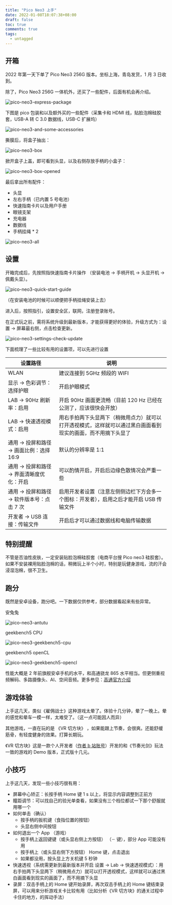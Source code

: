 ```yaml
---
title: "Pico Neo3 上手"
date: 2022-01-08T18:07:38+08:00
draft: false
toc: true
comments: true
tags:
  - untagged
---
```


## 开箱

2022 年第一天下单了 Pico Neo3 256G 版本。坐标上海，青岛发货，1 月 3 日收到。

除了，Pico Neo3 256G 一体机外，还买了一些配件，后面有机会再介绍。

![pico-neo3-express-package](/image/vr/pico-neo3-express-package.jpeg)

下图是 pico 包装和以及额外买的一些配件（采集卡和 HDMI 线，贴脸泡棉硅胶套，USB-A 转 C 3.0 数据线，USB-C 扩展坞）

![pico-neo3-and-some-accessories](/image/vr/pico-neo3-and-some-accessories.jpeg)

撕膜后，将盒子抽出：

![pico-neo3-box](/image/vr/pico-neo3-box.jpeg)

掀开盒子上盖，即可看到头显，以及右侧存放手柄的小盒子：

![pico-neo3-box-opened](/image/vr/pico-neo3-box-opened.jpeg)

最后拿出所有配件：

* 头显
* 左右手柄（已内置 5 号电池）
* 快速指南卡片以及用户手册
* 眼镜支架
* 充电器
* 数据线
* 手柄挂绳 * 2

![pico-neo3-all](/image/vr/pico-neo3-all.jpeg)

## 设置

开箱完成后，先按照指快速指南卡片操作 （安装电池 -> 手柄开机 -> 头显开机 -> 佩戴头显）。

![pico-neo3-quick-start-guide](/image/vr/pico-neo3-quick-start-guide.jpeg)

（在安装电池的时候可以顺便把手柄挂绳安装上去）

进入后，按照指引，设置安全区，联网，注册登录账号。

在正式玩之前，需将系统升级到最新版本，才能获得更好的体验，升级方式为：设置 -> 屏幕最右侧，点击检查更新。

![pico-neo3-settings-check-update](/image/vr/pico-neo3-settings-check-update.jpeg)

下面梳理了一些比较有用的设置项，可以先进行设置

| 设置路径 | 说明 |
|---------|-----|
| WLAN    | 建议连接到 5GHz 频段的 WIFI |
| 显示 -> 色彩调节：选择护眼 | 开启护眼模式 |
| LAB -> 90Hz 刷新率：启用 | 开启 90Hz 画面更流畅（目前 120 Hz 已经在公测了，应该很快会开放） |
| LAB -> 快速透视模式：启用 | 用右手拍两下头显两下（稍微用点力）就可以打开透视模式，这样就可以通过黑白画面看到现实的画面，而不用摘下头显了 |
| 通用 -> 投屏和路径 -> 画面比例：选择 16:9 | 默认的分辨率是 1:1 |
| 通用 -> 投屏和路径 -> 界面清晰度优化：开启 | 可以酌情开启，开启后边缘色散情况会严重一些 |
| 通用 -> 投屏和路径 -> 软件版本号：点击 7 次 | 启用开发者设置（注意左侧侧边栏下方会多一个图标：开发者），启用之后才能开启 USB 传输文件 |
| 开发者 -> USB 连接：传输文件 | 开启后才可以通过数据线和电脑传输数据 |

## 特别提醒

不管是否油性皮肤，一定安装贴脸泡棉硅胶套（电商平台搜 Pico neo3 硅胶套）。如果不安装裸用贴脸泡棉的话，稍微玩上半个小时，特别是玩健身游戏，流的汗会浸湿泡棉，很不卫生。

## 跑分

既然是安卓设备，跑分吧。一下数据仅供参考，部分数据看起来有些异常。

安兔兔

![pico-neo3-antutu](/image/vr/pico-neo3-antutu.jpeg)

geekbench5 CPU

![pico-neo3-geekbench5-cpu](/image/vr/pico-neo3-geekbench5-cpu.jpeg)

geekbench5 openCL

![pico-neo3-geekbench5-opencl](/image/vr/pico-neo3-geekbench5-opencl.jpeg)

性能大概是 2 年前旗舰安卓手机的水平，和高通骁龙 865 水平相当。但更侧重视频解码、多路摄像头、AI、空间音频。更多参见：[高通官方介绍](https://www.qualcomm.com/products/snapdragon-xr2-5g-platform)

## 游戏体验

上手这几天，类似《雇佣战士》这种游戏太晕了。体验十几分钟，晕了一晚上。晕的感觉和晕车一模一样，太难受了。（这一点可能因人而异）

其他游戏，一直在玩的是 《VR 切方块》 ，如果能跟上节奏，会很爽。还能舒缓筋骨，有轻度健身的效果。打算长期玩。

《VR 切方块》这是一款个人开发者（[作者 b 站账号](https://space.bilibili.com/474611947)）开发的和《节奏光剑》玩法一致的游戏的 Demo 版本，正式版十几元。

## 小技巧

上手这几天，发现一些小技巧很有用：

* 屏幕中心矫正：长按手柄 Home 键 1 s 以上，将显示内容调整到正前方
* 瞳距调节：可以找自己的验光单查看，如果没有三个档位都试一下那个舒服就用哪一个
* 如何单击（确认）
    * 按手柄的扳机键（食指位置的按钮）
    * 头显右侧中间按钮
* 如何退出一个 App （游戏）
    * 按手柄上返回键键（或头显右侧上方按钮） （`－` 键），部分 App 可能没有用
    * 按手柄上（或头显右侧下方按钮） Home 键，点击退出
    * 如果都没用，按头显上方关机键 5 秒钟
* 快速透视（系统需更新到最新版本并开启 设置 -> Lab -> 快速透视模式）：用右手拍两下头显两下（稍微用点力）就可以打开透视模式，这样就可以通过黑白画面看到现实的画面了，而不用摘下头显
* 录屏：双击手柄上的 Home 键开始录屏，再次双击手柄上的 Home 键结束录屏，可以用来分析游戏关卡比较有用（比如分析《VR 切方块》的通关过程中卡住的地方，的挥动手法）
